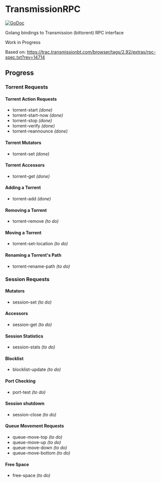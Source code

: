# TransmissionRPC
[![GoDoc](https://godoc.org/github.com/hekmon/transmissionrpc?status.svg)](https://godoc.org/github.com/hekmon/transmissionrpc)

Golang bindings to Transmission (bittorent) RPC interface

Work in Progress

Based on:
https://trac.transmissionbt.com/browser/tags/2.92/extras/rpc-spec.txt?rev=14714

## Progress

### Torrent Requests

#### Torrent Action Requests

* torrent-start _(done)_
* torrent-start-now _(done)_
* torrent-stop _(done)_
* torrent-verify _(done)_
* torrent-reannounce _(done)_

#### Torrent Mutators

* torrent-set _(done)_

#### Torrent Accessors

* torrent-get _(done)_

#### Adding a Torrent

* torrent-add _(done)_

#### Removing a Torrent

* torrent-remove _(to do)_

#### Moving a Torrent

* torrent-set-location _(to do)_

#### Renaming a Torrent's Path

* torrent-rename-path _(to do)_

### Session Requests

#### Mutators

* session-set _(to do)_

#### Accessors

* session-get _(to do)_

#### Session Statistics

* session-stats _(to do)_

#### Blocklist

* blocklist-update _(to do)_

#### Port Checking

* port-test _(to do)_

#### Session shutdown

* session-close _(to do)_

#### Queue Movement Requests

* queue-move-top _(to do)_
* queue-move-up _(to do)_
* queue-move-down _(to do)_
* queue-move-bottom _(to do)_

#### Free Space

* free-space _(to do)_
